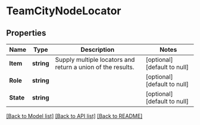 # TeamCityNodeLocator

## Properties
Name | Type | Description | Notes
------------ | ------------- | ------------- | -------------
**Item** | **string** | Supply multiple locators and return a union of the results. | [optional] [default to null]
**Role** | **string** |  | [optional] [default to null]
**State** | **string** |  | [optional] [default to null]

[[Back to Model list]](../README.md#documentation-for-models) [[Back to API list]](../README.md#documentation-for-api-endpoints) [[Back to README]](../README.md)


